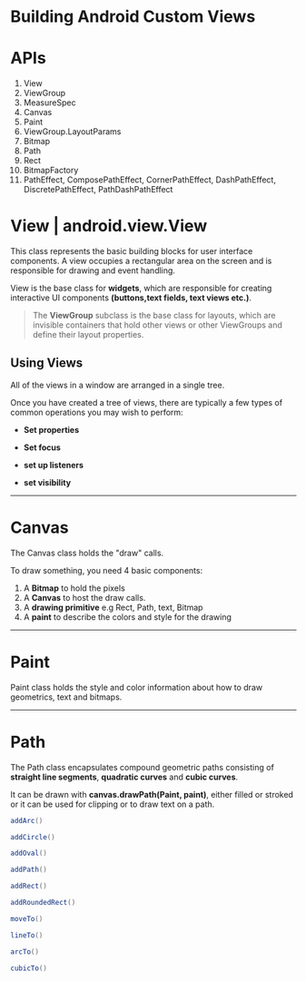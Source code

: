 # Building Android Custom Views

# APIs

1. View
2. ViewGroup
3. MeasureSpec
4. Canvas
5. Paint
6. ViewGroup.LayoutParams
7. Bitmap
8. Path
9. Rect
10. BitmapFactory
11. PathEffect, ComposePathEffect, CornerPathEffect, DashPathEffect, DiscretePathEffect, PathDashPathEffect


# View | android.view.View

This class represents the basic building blocks for user interface components.
A view occupies a rectangular area on the screen and is responsible for drawing and event handling.

View is the base class for **widgets**, which are responsible for creating interactive UI components **(buttons,text fields, text views etc.)**.

> The **ViewGroup** subclass is the base class for layouts, which are invisible containers that hold other views or other ViewGroups and define their layout properties.

## Using Views

All of the views in a window are arranged in a single tree.

Once you have created a tree of views, there are typically a few types of common operations you may wish to perform:

* **Set properties** 

* **Set focus**

* **set up listeners**

* **set visibility**

- - -

# Canvas

The Canvas class holds the "draw" calls. 

To draw something, you need 4 basic components:

1. A **Bitmap** to hold the pixels
2. A **Canvas** to host the draw calls.
3. A **drawing primitive** e.g Rect, Path, text, Bitmap
4. A **paint** to describe the colors and style for the drawing

- - -

# Paint

Paint class holds the style and color information about how to draw geometrics, text and bitmaps.

- - -

# Path

The Path class encapsulates compound geometric paths consisting of **straight line segments**, **quadratic curves** and **cubic curves**.

It can be drawn with **canvas.drawPath(Paint, paint)**, either filled or stroked or it can be used for clipping or to draw text on a path.

```java
addArc()

addCircle()

addOval()

addPath()

addRect()

addRoundedRect()

moveTo()

lineTo()

arcTo()

cubicTo()
```






